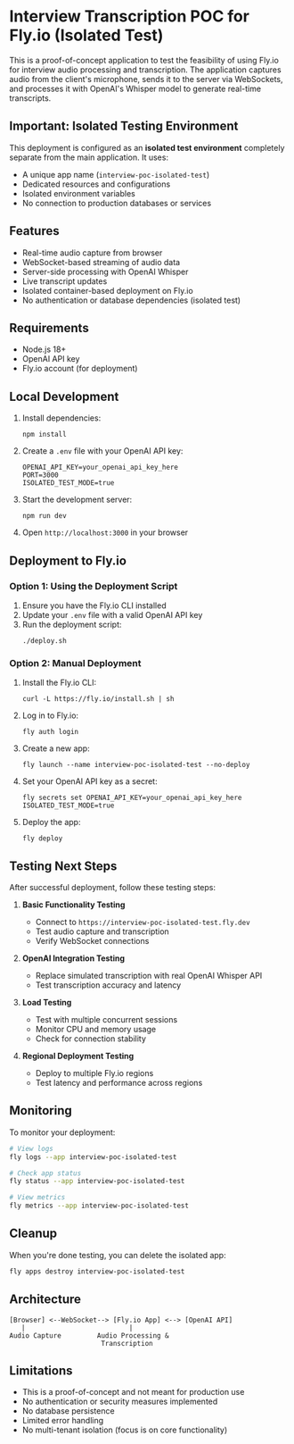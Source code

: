 # Interview Transcription POC for Fly.io (Isolated Test)

This is a proof-of-concept application to test the feasibility of using Fly.io for interview audio processing and transcription. The application captures audio from the client's microphone, sends it to the server via WebSockets, and processes it with OpenAI's Whisper model to generate real-time transcripts.

## Important: Isolated Testing Environment

This deployment is configured as an **isolated test environment** completely separate from the main application. It uses:

- A unique app name (`interview-poc-isolated-test`)
- Dedicated resources and configurations
- Isolated environment variables
- No connection to production databases or services

## Features

- Real-time audio capture from browser
- WebSocket-based streaming of audio data
- Server-side processing with OpenAI Whisper
- Live transcript updates
- Isolated container-based deployment on Fly.io
- No authentication or database dependencies (isolated test)

## Requirements

- Node.js 18+
- OpenAI API key
- Fly.io account (for deployment)

## Local Development

1. Install dependencies:
   ```
   npm install
   ```
2. Create a `.env` file with your OpenAI API key:
   ```
   OPENAI_API_KEY=your_openai_api_key_here
   PORT=3000
   ISOLATED_TEST_MODE=true
   ```
3. Start the development server:
   ```
   npm run dev
   ```
4. Open `http://localhost:3000` in your browser

## Deployment to Fly.io

### Option 1: Using the Deployment Script

1. Ensure you have the Fly.io CLI installed
2. Update your `.env` file with a valid OpenAI API key
3. Run the deployment script:
   ```
   ./deploy.sh
   ```

### Option 2: Manual Deployment

1. Install the Fly.io CLI:
   ```
   curl -L https://fly.io/install.sh | sh
   ```

2. Log in to Fly.io:
   ```
   fly auth login
   ```

3. Create a new app:
   ```
   fly launch --name interview-poc-isolated-test --no-deploy
   ```

4. Set your OpenAI API key as a secret:
   ```
   fly secrets set OPENAI_API_KEY=your_openai_api_key_here ISOLATED_TEST_MODE=true
   ```

5. Deploy the app:
   ```
   fly deploy
   ```

## Testing Next Steps

After successful deployment, follow these testing steps:

1. **Basic Functionality Testing**
   - Connect to `https://interview-poc-isolated-test.fly.dev`
   - Test audio capture and transcription
   - Verify WebSocket connections

2. **OpenAI Integration Testing**
   - Replace simulated transcription with real OpenAI Whisper API
   - Test transcription accuracy and latency

3. **Load Testing**
   - Test with multiple concurrent sessions
   - Monitor CPU and memory usage
   - Check for connection stability

4. **Regional Deployment Testing**
   - Deploy to multiple Fly.io regions
   - Test latency and performance across regions

## Monitoring

To monitor your deployment:

```bash
# View logs
fly logs --app interview-poc-isolated-test

# Check app status
fly status --app interview-poc-isolated-test

# View metrics
fly metrics --app interview-poc-isolated-test
```

## Cleanup

When you're done testing, you can delete the isolated app:

```bash
fly apps destroy interview-poc-isolated-test
```

## Architecture

```
[Browser] <--WebSocket--> [Fly.io App] <--> [OpenAI API]
   |                          |
Audio Capture         Audio Processing &
                       Transcription
```

## Limitations

- This is a proof-of-concept and not meant for production use
- No authentication or security measures implemented
- No database persistence
- Limited error handling
- No multi-tenant isolation (focus is on core functionality) 